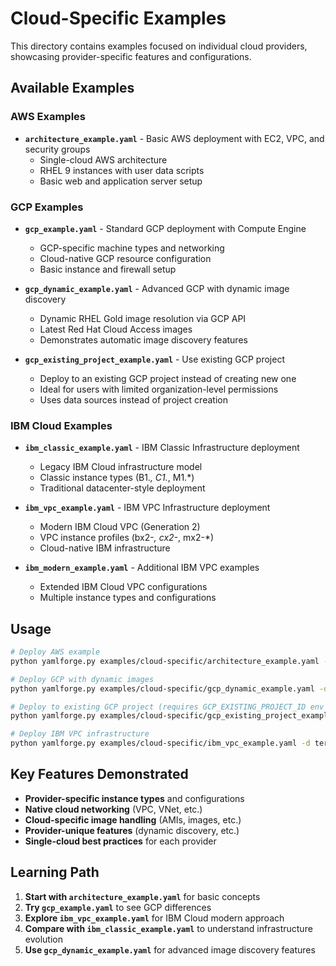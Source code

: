 # Cloud-Specific Examples

This directory contains examples focused on individual cloud providers, showcasing provider-specific features and configurations.

## Available Examples

### **AWS Examples**
- **`architecture_example.yaml`** - Basic AWS deployment with EC2, VPC, and security groups
  - Single-cloud AWS architecture
  - RHEL 9 instances with user data scripts
  - Basic web and application server setup

### **GCP Examples**
- **`gcp_example.yaml`** - Standard GCP deployment with Compute Engine
  - GCP-specific machine types and networking
  - Cloud-native GCP resource configuration
  - Basic instance and firewall setup

- **`gcp_dynamic_example.yaml`** - Advanced GCP with dynamic image discovery
  - Dynamic RHEL Gold image resolution via GCP API
  - Latest Red Hat Cloud Access images
  - Demonstrates automatic image discovery features

- **`gcp_existing_project_example.yaml`** - Use existing GCP project
  - Deploy to an existing GCP project instead of creating new one
  - Ideal for users with limited organization-level permissions
  - Uses data sources instead of project creation

### **IBM Cloud Examples**
- **`ibm_classic_example.yaml`** - IBM Classic Infrastructure deployment
  - Legacy IBM Cloud infrastructure model
  - Classic instance types (B1.*, C1.*, M1.*)
  - Traditional datacenter-style deployment

- **`ibm_vpc_example.yaml`** - IBM VPC Infrastructure deployment
  - Modern IBM Cloud VPC (Generation 2)
  - VPC instance profiles (bx2-*, cx2-*, mx2-*)
  - Cloud-native IBM infrastructure

- **`ibm_modern_example.yaml`** - Additional IBM VPC examples
  - Extended IBM Cloud VPC configurations
  - Multiple instance types and configurations

## Usage

```bash
# Deploy AWS example
python yamlforge.py examples/cloud-specific/architecture_example.yaml -d terraform-aws/

# Deploy GCP with dynamic images
python yamlforge.py examples/cloud-specific/gcp_dynamic_example.yaml -d terraform-gcp/

# Deploy to existing GCP project (requires GCP_EXISTING_PROJECT_ID env var)
python yamlforge.py examples/cloud-specific/gcp_existing_project_example.yaml -d terraform-gcp-existing/

# Deploy IBM VPC infrastructure
python yamlforge.py examples/cloud-specific/ibm_vpc_example.yaml -d terraform-ibm/
```

## Key Features Demonstrated

- **Provider-specific instance types** and configurations
- **Native cloud networking** (VPC, VNet, etc.)
- **Cloud-specific image handling** (AMIs, images, etc.)
- **Provider-unique features** (dynamic discovery, etc.)
- **Single-cloud best practices** for each provider

## Learning Path

1. **Start with `architecture_example.yaml`** for basic concepts
2. **Try `gcp_example.yaml`** to see GCP differences
3. **Explore `ibm_vpc_example.yaml`** for IBM Cloud modern approach
4. **Compare with `ibm_classic_example.yaml`** to understand infrastructure evolution
5. **Use `gcp_dynamic_example.yaml`** for advanced image discovery features 